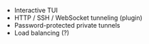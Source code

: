 - Interactive TUI
- HTTP / SSH / WebSocket tunneling (plugin)
- Password-protected private tunnels
- Load balancing (?)